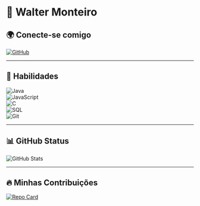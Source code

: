 # 🚀 Walter Monteiro  

## 🌍 Conecte-se comigo    
[![GitHub](https://img.shields.io/badge/GitHub-100000?style=for-the-badge&logo=github&logoColor=white)](https://github.com/WalterMonteirodabliu)  

---

## 🚀 Habilidades  
![Java](https://img.shields.io/badge/Java-ED8B00?style=for-the-badge&logo=java&logoColor=white)  
![JavaScript](https://img.shields.io/badge/JavaScript-F7DF1E?style=for-the-badge&logo=javascript&logoColor=black)  
![C](https://img.shields.io/badge/C-00599C?style=for-the-badge&logo=c&logoColor=white)  
![SQL](https://img.shields.io/badge/SQL-CC2927?style=for-the-badge&logo=microsoftsqlserver&logoColor=white)  
![Git](https://img.shields.io/badge/GIT-E44C30?style=for-the-badge&logo=git&logoColor=white)  

---

## 📊 GitHub Status  
![GitHub Stats](https://github-readme-stats.vercel.app/api?username=seu-usuario&theme=transparent&bg_color=112&border_color=30A3DC&show_icons=true&icon_color=30A3DC&title_color=E94D5F&text_color=fff&hide_title=false)  

---

## 🔥 Minhas Contribuições  
[![Repo Card](https://github-readme-stats.vercel.app/api/pin/?username=seu-usuario&repo=dio-lab-open-source&bg_color=000&border_color=30A3DC&show_icons=true&icon_color=30A3DC&title_color=E94D5F&text_color=FFF)](https://github.com/seu-usuario/dio-lab-open-source.git)  
